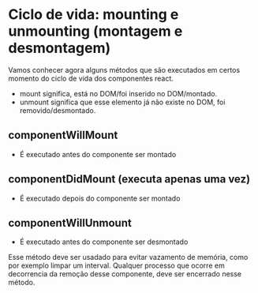 # Ciclo de vida: mounting e unmounting (montagem e desmontagem)

Vamos conhecer agora alguns métodos que são executados em certos momento
do ciclo de vida dos componentes react.

- mount significa, está no DOM/foi inserido no DOM/montado.
- unmount significa que esse elemento já não existe no DOM, foi removido/desmontado.

## componentWillMount

- É executado antes do componente ser montado

## componentDidMount (executa apenas uma vez)

- É executado depois do componente ser montado

## componentWillUnmount

- É executado antes do componente ser desmontado

Esse método deve ser usadado para evitar vazamento de memória,
como por exemplo limpar um interval. Qualquer processo
que ocorre em decorrencia da remoção desse componente, deve ser 
encerrado nesse método.

